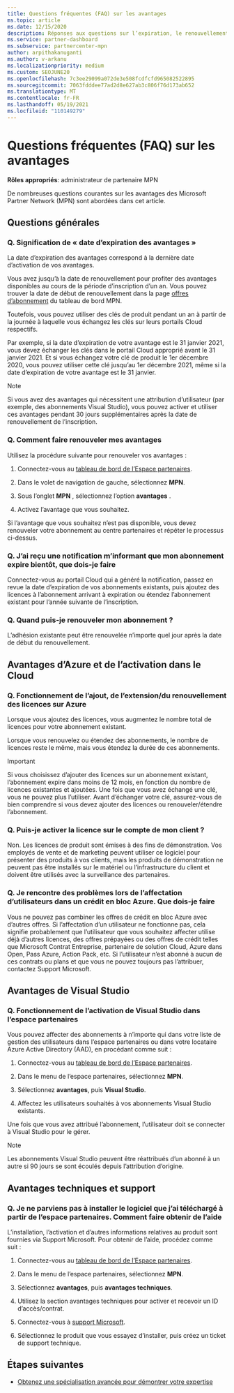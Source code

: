 ```yaml
---
title: Questions fréquentes (FAQ) sur les avantages
ms.topic: article
ms.date: 12/15/2020
description: Réponses aux questions sur l’expiration, le renouvellement et l’activation de licences pour Azure, Cloud, Visual Studio et les avantages techniques et de support
ms.service: partner-dashboard
ms.subservice: partnercenter-mpn
author: arpithakanuganti
ms.author: v-arkanu
ms.localizationpriority: medium
ms.custom: SEOJUNE20
ms.openlocfilehash: 7c3ee29099a072de3e508fcdfcfd965082522895
ms.sourcegitcommit: 7063fdddee77ad2d8e627ab3c806f76d173ab652
ms.translationtype: MT
ms.contentlocale: fr-FR
ms.lasthandoff: 05/19/2021
ms.locfileid: "110149279"
---
```

# <a name="benefits-faq"></a>Questions fréquentes (FAQ) sur les avantages

**Rôles appropriés**: administrateur de partenaire MPN

De nombreuses questions courantes sur les avantages des Microsoft Partner Network (MPN) sont abordées dans cet article.


## <a name="general-questions"></a>Questions générales

### <a name="q-what-does-benefit-expiry-date-mean"></a>Q. Signification de « date d’expiration des avantages »

La date d’expiration des avantages correspond à la dernière date d’activation de vos avantages.

Vous avez jusqu’à la date de renouvellement pour profiter des avantages disponibles au cours de la période d’inscription d’un an. Vous pouvez trouver la date de début de renouvellement dans la page [offres d’abonnement](https://partner.microsoft.com/dashboard/mpn/offers) du tableau de bord MPN.

Toutefois, vous pouvez utiliser des clés de produit pendant un an à partir de la journée à laquelle vous échangez les clés sur leurs portails Cloud respectifs.

Par exemple, si la date d’expiration de votre avantage est le 31 janvier 2021, vous devez échanger les clés dans le portail Cloud approprié avant le 31 janvier 2021. Et si vous échangez votre clé de produit le 1er décembre 2020, vous pouvez utiliser cette clé jusqu’au 1er décembre 2021, même si la date d’expiration de votre avantage est le 31 janvier.

>[!NOTE]
>Si vous avez des avantages qui nécessitent une attribution d’utilisateur (par exemple, des abonnements Visual Studio), vous pouvez activer et utiliser ces avantages pendant 30 jours supplémentaires après la date de renouvellement de l’inscription.

### <a name="q-how-do-i-renew-my-benefits"></a>Q. Comment faire renouveler mes avantages

Utilisez la procédure suivante pour renouveler vos avantages :

1. Connectez-vous au [tableau de bord de l’Espace partenaires](https://partner.microsoft.com/dashboard/).

2. Dans le volet de navigation de gauche, sélectionnez **MPN**.

3. Sous l’onglet **MPN** , sélectionnez l’option **avantages** .

4. Activez l’avantage que vous souhaitez.

Si l’avantage que vous souhaitez n’est pas disponible, vous devez renouveler votre abonnement au centre partenaires et répéter le processus ci-dessus.

### <a name="q-i-received-a-notification-informing-me-that-my-subscription-is-expiring-soon---what-should-i-do"></a>Q. J’ai reçu une notification m’informant que mon abonnement expire bientôt, que dois-je faire

Connectez-vous au portail Cloud qui a généré la notification, passez en revue la date d’expiration de vos abonnements existants, puis ajoutez des licences à l’abonnement arrivant à expiration ou étendez l’abonnement existant pour l’année suivante de l’inscription.

### <a name="q-when-can-i-renew-my-membership"></a>Q. Quand puis-je renouveler mon abonnement ?

L’adhésion existante peut être renouvelée n’importe quel jour après la date de début du renouvellement.

## <a name="azure-and-cloud-activation-benefits"></a>Avantages d’Azure et de l’activation dans le Cloud

### <a name="q-how-does-adding-extendingrenewing-licenses-work-on-azure"></a>Q. Fonctionnement de l’ajout, de l’extension/du renouvellement des licences sur Azure

Lorsque vous ajoutez des licences, vous augmentez le nombre total de licences pour votre abonnement existant.

Lorsque vous renouvelez ou étendez des abonnements, le nombre de licences reste le même, mais vous étendez la durée de ces abonnements.

>[!IMPORTANT]
>Si vous choisissez d’ajouter des licences sur un abonnement existant, l’abonnement expire dans moins de 12 mois, en fonction du nombre de licences existantes et ajoutées. Une fois que vous avez échangé une clé, vous ne pouvez plus l’utiliser. Avant d’échanger votre clé, assurez-vous de bien comprendre si vous devez ajouter des licences ou renouveler/étendre l’abonnement.

### <a name="q-can-i-activate-the-license-on-my-customers-account"></a>Q. Puis-je activer la licence sur le compte de mon client ?

Non. Les licences de produit sont émises à des fins de démonstration. Vos employés de vente et de marketing peuvent utiliser ce logiciel pour présenter des produits à vos clients, mais les produits de démonstration ne peuvent pas être installés sur le matériel ou l’infrastructure du client et doivent être utilisés avec la surveillance des partenaires.

### <a name="q-im-having-trouble-assigning-users-in-azure-bulk-credit-what-should-i-do"></a>Q. Je rencontre des problèmes lors de l’affectation d’utilisateurs dans un crédit en bloc Azure. Que dois-je faire

Vous ne pouvez pas combiner les offres de crédit en bloc Azure avec d’autres offres. Si l’affectation d’un utilisateur ne fonctionne pas, cela signifie probablement que l’utilisateur que vous souhaitez affecter utilise déjà d’autres licences, des offres prépayées ou des offres de crédit telles que Microsoft Contrat Entreprise, partenaire de solution Cloud, Azure dans Open, Pass Azure, Action Pack, etc. Si l’utilisateur n’est abonné à aucun de ces contrats ou plans et que vous ne pouvez toujours pas l’attribuer, contactez Support Microsoft.

## <a name="visual-studio-benefits"></a>Avantages de Visual Studio

### <a name="q-how-does-visual-studio-activation-work-in-partner-center"></a>Q. Fonctionnement de l’activation de Visual Studio dans l’espace partenaires

Vous pouvez affecter des abonnements à n’importe qui dans votre liste de gestion des utilisateurs dans l’espace partenaires ou dans votre locataire Azure Active Directory (AAD), en procédant comme suit :

1. Connectez-vous au [tableau de bord de l’Espace partenaires](https://partner.microsoft.com/dashboard/).

2. Dans le menu de l’espace partenaires, sélectionnez **MPN**.

3. Sélectionnez **avantages**, puis **Visual Studio**.

4. Affectez les utilisateurs souhaités à vos abonnements Visual Studio existants.

Une fois que vous avez attribué l’abonnement, l’utilisateur doit se connecter à Visual Studio pour le gérer.

>[!Note]
> Les abonnements Visual Studio peuvent être réattribués d’un abonné à un autre si 90 jours se sont écoulés depuis l’attribution d’origine.

## <a name="technical-benefits-and-support"></a>Avantages techniques et support

### <a name="q-i-cant-install-the-software-i-downloaded-from-partner-center-how-do-i-get-help"></a>Q. Je ne parviens pas à installer le logiciel que j’ai téléchargé à partir de l’espace partenaires. Comment faire obtenir de l’aide

L’installation, l’activation et d’autres informations relatives au produit sont fournies via Support Microsoft. Pour obtenir de l’aide, procédez comme suit :

1. Connectez-vous au [tableau de bord de l’Espace partenaires](https://partner.microsoft.com/dashboard/).

2. Dans le menu de l’espace partenaires, sélectionnez **MPN**.

3. Sélectionnez **avantages**, puis **avantages techniques**.

4. Utilisez la section avantages techniques pour activer et recevoir un ID d’accès/contrat.

5. Connectez-vous à [support Microsoft](https://support.microsoft.com/supportforbusiness/productselection).

6. Sélectionnez le produit que vous essayez d’installer, puis créez un ticket de support technique.

## <a name="next-steps"></a>Étapes suivantes

- [Obtenez une spécialisation avancée pour démontrer votre expertise](advanced-specializations.md)
